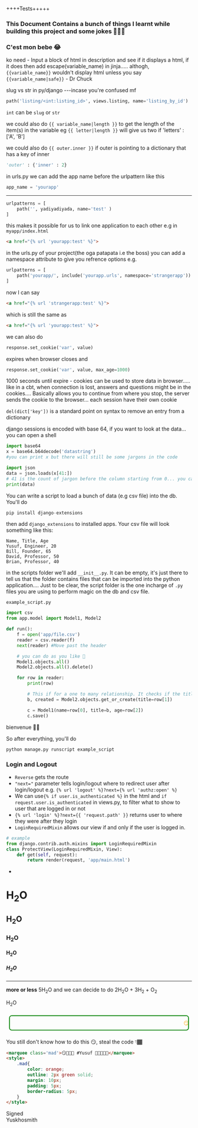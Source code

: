 ++++Tests+++++

### This Document Contains a bunch of things I learnt while building this project and some jokes 🤡🤝🏾
### C'est mon bebe 😂

ko need - Input a block of html in description and see if it displays a html, if it does then add escape(variable_name) in jinja..... althogh, `{{variable_name}}` wouldn't display html unless you say `{{variable_name|safe}}` - Dr Chuck

slug vs str in py/django ---incase you're confused mf 
```py
path('listing/<int:listing_id>', views.listing, name='listing_by_id')
```
`int` can be `slug` or `str`

we could also do `{{ variable_name|length }}` to get the length of the item(s) in the variable eg `{{ letter|length }}` will give us two if 'letters' : ['A', 'B']

we could also do `{{ outer.inner }}` if outer is pointing to a dictionary that has a key of inner 
```py
'outer' : {'inner' : 2}
```

in urls.py we can add the app name before the urlpattern like this
```py
app_name = 'yourapp'
```
---
```py
urlpatterns = [
    path('', yadiyadiyada, name='test' )
]
```

this makes it possible for us to link one application to each other e.g in `myapp/index.html`
```html
<a href="{% url 'yourapp:test' %}">
```

in the urls.py of your project(the oga patapata i.e the boss) you can add a namespace attribute to give you refrence options e.g.
```py
urlpatterns = [
    path('yourapp/', include('yourapp.urls', namespace='strangerapp'))
]
```

now I can say
```html
<a href="{% url 'strangerapp:test' %}">
```
which is still the same as
```html
<a href="{% url 'yourapp:test' %}">
```

we can also do 
```py
response.set_cookie('var', value)
```
expires when browser closes and
```py
response.set_cookie('var', value, max_age=1000)
```
1000 seconds until expire - cookies can be used to store data in browser..... like in a cbt, when connection is lost, answers and questions might be in the cookies.... Basically allows you to continue from where you stop, the server sends the cookie to the browser... each session have their own cookie

`del(dict['key'])` is a standard point on syntax to remove an entry from a dictionary

django sessions is encoded with base 64, if you want to look at the data... you can open a shell
```py
import base64
x = base64.b64decode('datastring')
#you can print x but there will still be some jargons in the code

import json
data = json.loads(x[41:])
# 41 is the count of jargon before the column starting from 0... you can do .length() 
print(data)
```
You can write a script to load a bunch of data (e.g csv file) into the db. You'll do
```py
pip install django-extensions
```
then add `django_extensions` to installed apps. Your csv file will look something like this:
```
Name, Title, Age
Yusuf, Engineer, 20
Bill, Founder, 65
David, Professor, 50
Brian, Professor, 40
```
in the scripts folder we'll add `__init__.py`. It can be empty, it's just there to tell us that the folder contains files that can be imported into the python application.... Just to be clear, the script folder is the one incharge of `.py` files you are using to perform magic on the db and csv file.

`example_script.py`

```py
import csv
from app.model import Model1, Model2

def run():
    f = open('app/file.csv')
    reader = csv.reader(f)
    next(reader) #Move past the header

    # you can do as you like 👻
    Model1.objects.all()
    Model2.objects.all().delete()

    for row in reader:
        print(row)

        # This if for a one to many relationship. It checks if the title exist, if it doesn't, it creates it. 'b' is the actual variable... created returns boolean.
        b, created = Model2.objects.get_or_create(title=row[1])

        c = Model1(name=row[0], title=b, age=row[2])
        c.save()
```
bienvenue 🤝🏾

So after everything, you'll do
```
python manage.py runscript example_script
```

### Login and Logout
- `Reverse` gets the route 
- `"next="` parameter tells login/logout where to redirect user after login/logout e.g. `{% url 'logout' %}?next={% url 'authz:open' %}`
- We can use`{% if user.is_authenticated %}` in the html and `if request.user.is_authenticated` in views.py, to filter what to show to user that are logged in or not
- `{% url 'login' %}?next={{ 'request.path' }}` returns user to where they were after they login
- `LoginRequiredMixin` allows our view if and only if the user is logged in.
```py
# example
from django.contrib.auth.mixins import LoginRequiredMixin
class ProtectView(LoginRequiredMixin, View):
    def get(self, request):
        return render(request, 'app/main.html')
```
- 
# H<sub>2</sub>O
## H<sub>2</sub>O
### H<sub>2</sub>O
#### H<sub>2</sub>O
##### H<sub>2</sub>O
---
<b>more or less</b> 5H<sub>2</sub>O and we can decide to do 2H<sub>2</sub>O + 3H<sub>2</sub> + O<sub>2</sub>

H<sub>2</sub>O


<marquee style='color: orange;
        outline: 2px green solid;
        margin: 10px;
        padding: 10px;
        border-radius: 5px;' class='mad'>😏👻🤝🏾 #Yusuf 🤡🧑🏾‍💻🚀</marquee>

You still don't know how to do this 😏, steal the code 👇🏾
```html
<marquee class='mad'>😏👻🤝🏾 #Yusuf 🤡🧑🏾‍💻🚀</marquee>
<style>
    .mad{
        color: orange;
        outline: 2px green solid;
        margin: 10px;
        padding: 5px;
        border-radius: 5px;
    }
</style>
```
Signed </br>
Yuskhosmith